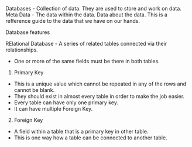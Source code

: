 Databases - Collection of data. They are used to store and work on data.
Meta Data - The data within the data. Data about the data. This is a refference guide to the data that we have on our hands.

Database features

RElational Database - A series of related tables connected via their relationships.
- One or more of the same fields must be there in both tables.

1. Primary Key 
- This is a unique value which cannot be repeated in any of the rows and cannot be blank.
- They should exist in almost every table in order to make the job easier. 
- Every table can have only one primary key.
- It can have multiple Foreign Key. 

2. Foreign Key
- A field within a table that is a primary key in other table. 
- This is one way how a table can be connected to another table. 